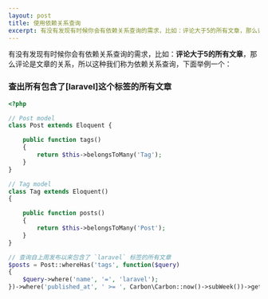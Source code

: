 ```yaml
---
layout: post
title: 使用依赖关系查询
excerpt: 有没有发现有时候你会有依赖关系查询的需求，比如：评论大于5的所有文章，那么评论是文章的关系，所以这种我们称为依赖关系查询。
---
```


有没有发现有时候你会有依赖关系查询的需求，比如：**评论大于5的所有文章**，那么评论是文章的关系，所以这种我们称为依赖关系查询，下面举例一个：

### 查出所有包含了[laravel]这个标签的所有文章

```php
<?php

// Post model
class Post extends Eloquent {

    public function tags()
    {
        return $this->belongsToMany('Tag');
    }
}

// Tag model
class Tag extends Eloquent()
{

    public function posts()
    {
        return $this->belongsToMany('Post');
    }
}

// 查询自上周发布以来包含了 `laravel` 标签的所有文章
$posts = Post::whereHas('tags', function($query)
{
    $query->where('name', '=', 'laravel');
})->where('published_at', ' >= ', Carbon\Carbon::now()->subWeek())->get();
```
